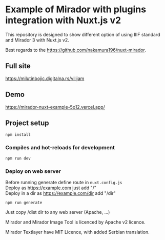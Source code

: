 # Example of Mirador with plugins integration with Nuxt.js v2 

This repository is designed to show different option of using IIIF standard and Mirador 3 with Nuxt.js v2.

Best regards to the https://github.com/nakamura196/nuxt-mirador.

## Full site

https://milutinbojic.digitalna.rs/vilijam

## Demo

https://mirador-nuxt-example-5o12.vercel.app/

## Project setup
```
npm install
```

### Compiles and hot-reloads for development
```
npm run dev
```

### Deploy on web server
Before running generate define route in `nuxt.config.js`\
Deploy as https://example.com just add "/"\
Deploy in a dir as https://example.com/dir add "/dir"

```
npm run generate
```
Just copy /dist dir to any web server (Apache, ...)

Mirador and Mirador Image Tool is licenced by Apache v2 licence.

Mirador Textlayer have MIT Licence, with added Serbian translation.
